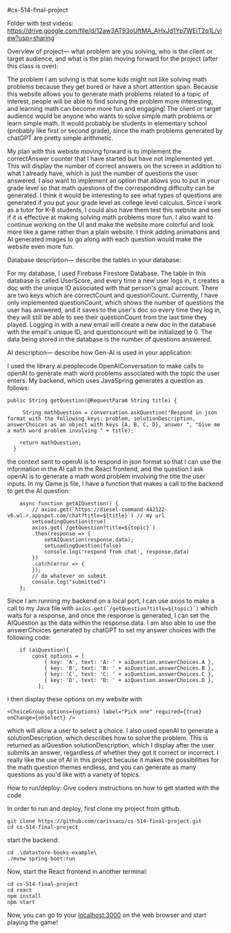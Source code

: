 #cs-514-final-project

Folder with test videos: https://drive.google.com/file/d/12aw3AT93oUftMA_AHxJd1Yp7WElT2q1L/view?usp=sharing

Overview of project— what problem are you solving, who is the client or target audience, and what is the plan moving forward for the project (after this class is over):

The problem I am solving is that some kids might not like solving math problems because they get bored or have a short attention span.
Because this website allows you to generate math problems related to a topic of interest, people will be able to find solving the problem more interesting, and learning math can become more fun and engaging!
The client or target audience would be anyone who wants to solve simple math problems or learn simple math. It would probably be students in elementary school (probably like first or second grade), since the math problems generated by chatGPT are pretty simple arithmetic.

My plan with this webiste moving forward is to implement the correctAnswer counter that I have started but have not implemented yet.
This will display the number of correct answers on the screen in addition to what I already have, which is just the number of questions the user answered.
I also want to implement an option that allows you to put in your grade level so that math questions of the corresponding difficulty can be generated. I think it would be interesting to see what types of questions are generated if you put your grade level as college level calculus. Since I work as a tutor for K-8 students, I could also have them test this website and see if it is effective at making solving math problems more fun.
I also want to continue working on the UI and make the website more colorful and look more like a game rather than a plain website. I think adding animations and AI generated images to go along with each question would make the website even more fun.

Database description— describe the tables in your database:

For my database, I used Firebase Firestore Database. The table in this database is called UserScore, and every time a new user logs in, it creates a doc with the unique ID associated with that person's gmail account. There are two keys which are correctCount and questionCount. Currently, I have only implemented questionCount, which shows the number of questions the user has answered, and it saves to the user's doc so every time they log in, they will still be able to see their questionCount from the last time they played. Logging in with a new email will create a new doc in the database with the email's unique ID, and questioncount will be initialized to 0. The data being stored in the database is the number of questions answered.


AI description— describe how Gen-AI is used in your application:

I used the library ai.peoplecode.OpenAIConversation to make calls to openAI to generate math word problems associated with the topic the user enters. My backend, which uses JavaSpring generates a question as follows:

```
public String getQuestion(@RequestParam String title) {

     String mathQuestion = conversation.askQuestion("Respond in json format with the following keys: problem, solutionDescription, answerChoices as an object with keys {A, B, C, D}, answer ", "Give me a math word problem involving " + title);

    return mathQuestion;
  }
```
the context sent to openAI is to respond in json format so that I can use the information in the AI call in the React frontend, and the question I ask openAI is to generate a math word problem involving the title the user inputs. In my Game.js file, I have a function that makes a call to the backend to get the AI question: 
```
    async function getAIQuestion() {
        // axios.get(`https://diesel-command-442122-v6.wl.r.appspot.com/chat?title=${title}`) // my url
        setLoadingQuestion(true)
        axios.get(`/getQuestion?title=${topic}`)
        .then(response => {
            setAIQuestion(response.data);
            setLoadingQuestion(false)
            console.log('respond from chat', response.data)   
        })
        .catch(error => {
        });
        // do whatever on submit
        console.log("submitted")
    };
```
Since I am running my backend on a local port, I can use axios to make a call to my Java file with ```axios.get(`/getQuestion?title=${topic}`)``` which waits for a response, and once the response is generated, I can set the AIQuestion as the data within the response.data. I am also able to use the answerChoices generated by chatGPT to set my answer choices with the following code:
```
    if (aiQuestion){
        const options = [
            { key: 'A', text: 'A: ' + aiQuestion.answerChoices.A },
            { key: 'B', text: 'B: ' + aiQuestion.answerChoices.B },
            { key: 'C', text: 'C: ' + aiQuestion.answerChoices.C },
            { key: 'D', text: 'D: ' + aiQuestion.answerChoices.D },
          ];
```
I then display these options on my website with
```
<ChoiceGroup options={options} label="Pick one" required={true} onChange={onSelect} />
```
which will allow a user to select a choice. I also used openAI to generate a solutionDescription, which describes how to solve the problem. This is returned as aiQuestion.solutionDescription, which I display after the user submits an answer, regardless of whether they got it correct or incorrect.
I really like the use of AI in this project because it makes the possibilities for the math question themes endless, and you can generate as many questions as you'd like with a variety of topics.


How to run/deploy: Give coders instructions on how to get started with the code

In order to run and deploy, first clone my project from github.

```
git clone https://github.com/carissaco/cs-514-final-project.git
cd cs-514-final-project
```
start the backend:
```
cd .\datastore-books-example\
./mvnw spring-boot:run
```
Now, start the React frontend in another terminal:
```
cd cs-514-final-project
cd react
npm install
npm start
```
Now, you can go to your [localhost:3000](http://localhost:3000/) on the web browser and start playing the game!
